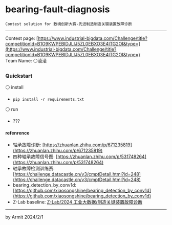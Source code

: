 # bearing-fault-diagnosis

    Contest solution for 数境创新大赛-先进制造制造关键装置故障诊断

----

Contest page: [https://www.industrial-bigdata.com/Challenge/title?competitionId=B1O9KWPEBIDJLIJ5ZL0EBXO3E4ITG2OI&type=](https://www.industrial-bigdata.com/Challenge/title?competitionId=B1O9KWPEBIDJLIJ5ZL0EBXO3E4ITG2OI&type=)  
Team Name: ⚪滚滚  


### Quickstart

⚪ install

- `pip install -r requirements.txt`

⚪ run

- ???


#### refenrence

- 轴承故障诊断: [https://zhuanlan.zhihu.com/p/671235819](https://zhuanlan.zhihu.com/p/671235819)
- 四种轴承故障信号图: [https://zhuanlan.zhihu.com/p/531748264](https://zhuanlan.zhihu.com/p/531748264)
- 轴承故障检测训练赛: [https://challenge.datacastle.cn/v3/cmptDetail.html?id=248](https://challenge.datacastle.cn/v3/cmptDetail.html?id=248)
- bearing_detection_by_conv1d: [https://github.com/xiaosongshine/bearing_detection_by_conv1d](https://github.com/xiaosongshine/bearing_detection_by_conv1d)
- Z-Lab baseline: [Z-Lab/2024 工业大数据/制造关键装置故障诊断](https://github.com/zui0711/Z-Lab/blob/main/2024%20工业大数据/制造关键装置故障诊断baseline_lgb.ipynb)

----
by Armit
2024/2/1
